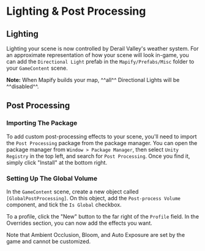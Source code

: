# Lighting & Post Processing

## Lighting
Lighting your scene is now controlled by Derail Valley's weather system.
For an approximate representation of how your scene will look in-game, you can add the `Directional Light` prefab in the `Mapify/Prefabs/Misc` folder to your `GameContent` scene.

**Note:** When Mapify builds your map, ^^all^^ Directional Lights will be ^^disabled^^.


## Post Processing

### Importing The Package
To add custom post-processing effects to your scene, you'll need to import the `Post Processing` package from the package manager.
You can open the package manager from `Window > Package Manager`, then select `Unity Registry` in the top left, and search for `Post Processing`.
Once you find it, simply click "Install" at the bottom right.

### Setting Up The Global Volume
In the `GameContent` scene, create a new object called `[GlobalPostProcessing]`.
On this object, add the `Post-process Volume` component, and tick the `Is Global` checkbox.

To a profile, click the "New" button to the far right of the `Profile` field.
In the Overrides section, you can now add the effects you want.

Note that Ambient Occlusion, Bloom, and Auto Exposure are set by the game and cannot be customized.
